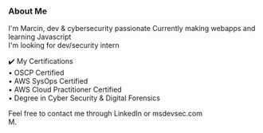 ### About Me 

I'm Marcin, dev & cybersecurity passionate 
Currently making webapps and learning Javascript  
I'm looking for dev/security intern
  
✔️ My Certifications  
• OSCP Certified  
• AWS SysOps Certified  
• AWS Cloud Practitioner Certified  
• Degree in Cyber Security & Digital Forensics  
      
Feel free to contact me through LinkedIn or msdevsec.com  
M.
